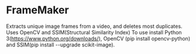 # FrameMaker
Extracts unique image frames from a video, and deletes most duplicates. Uses OpenCV and SSIM(Structural Similarity Index)
To use install Python 3(https://www.python.org/downloads/), OpenCV (pip install opencv-python) and SSIM(pip install --upgrade scikit-image).
